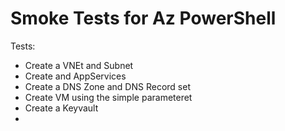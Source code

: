 # Smoke Tests for Az PowerShell

Tests:

- Create a VNEt and Subnet
- Create and AppServices
- Create a DNS Zone and DNS Record set
- Create VM using the simple parameteret
- Create a Keyvault
- 
